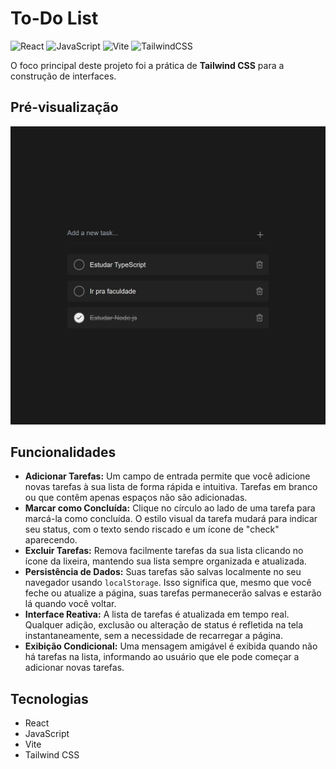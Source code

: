 # To-Do List

![React](https://img.shields.io/badge/react-%2320232a.svg?style=for-the-badge&logo=react&logoColor=%2361DAFB)
![JavaScript](https://img.shields.io/badge/javascript-%23323330.svg?style=for-the-badge&logo=javascript&logoColor=%23F7DF1E)
![Vite](https://img.shields.io/badge/vite-%23646CFF.svg?style=for-the-badge&logo=vite&logoColor=white)
![TailwindCSS](https://img.shields.io/badge/tailwindcss-%2338B2AC.svg?style=for-the-badge&logo=tailwind-css&logoColor=white)

O foco principal deste projeto foi a prática de **Tailwind CSS** para a construção de interfaces.

## Pré-visualização

![Screenshot do projeto](./src/assets/to-do-list-screenshot.png)

## Funcionalidades

- **Adicionar Tarefas:** Um campo de entrada permite que você adicione novas tarefas à sua lista de forma rápida e intuitiva. Tarefas em branco ou que contêm apenas espaços não são adicionadas.
- **Marcar como Concluída:** Clique no círculo ao lado de uma tarefa para marcá-la como concluída. O estilo visual da tarefa mudará para indicar seu status, com o texto sendo riscado e um ícone de "check" aparecendo.
- **Excluir Tarefas:** Remova facilmente tarefas da sua lista clicando no ícone da lixeira, mantendo sua lista sempre organizada e atualizada.
- **Persistência de Dados:** Suas tarefas são salvas localmente no seu navegador usando `localStorage`. Isso significa que, mesmo que você feche ou atualize a página, suas tarefas permanecerão salvas e estarão lá quando você voltar.
- **Interface Reativa:** A lista de tarefas é atualizada em tempo real. Qualquer adição, exclusão ou alteração de status é refletida na tela instantaneamente, sem a necessidade de recarregar a página.
- **Exibição Condicional:** Uma mensagem amigável é exibida quando não há tarefas na lista, informando ao usuário que ele pode começar a adicionar novas tarefas.

## Tecnologias

- React
- JavaScript
- Vite
- Tailwind CSS